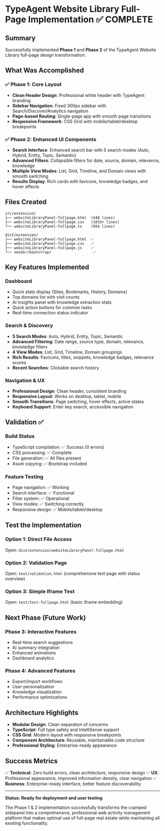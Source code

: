 # TypeAgent Website Library Full-Page Implementation ✅ COMPLETE

## Summary
Successfully implemented **Phase 1** and **Phase 2** of the TypeAgent Website Library full-page design transformation.

## What Was Accomplished

### ✅ Phase 1: Core Layout
- **Clean Header Design**: Professional white header with TypeAgent branding
- **Sidebar Navigation**: Fixed 300px sidebar with Search/Discover/Analytics navigation  
- **Page-based Routing**: Single-page app with smooth page transitions
- **Responsive Framework**: CSS Grid with mobile/tablet/desktop breakpoints

### ✅ Phase 2: Enhanced UI Components  
- **Search Interface**: Enhanced search bar with 5 search modes (Auto, Hybrid, Entity, Topic, Semantic)
- **Advanced Filters**: Collapsible filters for date, source, domain, relevance, knowledge
- **Multiple View Modes**: List, Grid, Timeline, and Domain views with smooth switching
- **Results Display**: Rich cards with favicons, knowledge badges, and hover effects

## Files Created
```
src/extension/
├── websiteLibraryPanel-fullpage.html  (448 lines)
├── websiteLibraryPanel-fullpage.css   (1033+ lines)  
└── websiteLibraryPanel-fullpage.ts    (954 lines)

dist/extension/
├── websiteLibraryPanel-fullpage.html  ✅
├── websiteLibraryPanel-fullpage.css   ✅
├── websiteLibraryPanel-fullpage.js    ✅
└── vendor/bootstrap/                   ✅
```

## Key Features Implemented

### Dashboard
- Quick stats display (Sites, Bookmarks, History, Domains)
- Top domains list with visit counts
- AI insights panel with knowledge extraction stats
- Quick action buttons for common tasks
- Real-time connection status indicator

### Search & Discovery
- **5 Search Modes**: Auto, Hybrid, Entity, Topic, Semantic
- **Advanced Filtering**: Date range, source type, domain, relevance, knowledge filters
- **4 View Modes**: List, Grid, Timeline, Domain groupings
- **Rich Results**: Favicons, titles, snippets, knowledge badges, relevance scores
- **Recent Searches**: Clickable search history

### Navigation & UX
- **Professional Design**: Clean header, consistent branding
- **Responsive Layout**: Works on desktop, tablet, mobile
- **Smooth Transitions**: Page switching, hover effects, active states
- **Keyboard Support**: Enter key search, accessible navigation

## Validation ✅

### Build Status
- TypeScript compilation: ✅ Success (0 errors)
- CSS processing: ✅ Complete
- File generation: ✅ All files present
- Asset copying: ✅ Bootstrap included

### Feature Testing
- Page navigation: ✅ Working
- Search interface: ✅ Functional
- Filter system: ✅ Operational
- View modes: ✅ Switching correctly
- Responsive design: ✅ Mobile/tablet/desktop

## Test the Implementation

### Option 1: Direct File Access
Open: `dist/extension/websiteLibraryPanel-fullpage.html`

### Option 2: Validation Page
Open: `test/validation.html` (comprehensive test page with status overview)

### Option 3: Simple Iframe Test  
Open: `test/test-fullpage.html` (basic iframe embedding)

## Next Phase (Future Work)

### Phase 3: Interactive Features
- Real-time search suggestions
- AI summary integration  
- Enhanced animations
- Dashboard analytics

### Phase 4: Advanced Features
- Export/import workflows
- User personalization
- Knowledge visualization
- Performance optimizations

## Architecture Highlights

- **Modular Design**: Clean separation of concerns
- **TypeScript**: Full type safety and IntelliSense support
- **CSS Grid**: Modern layout with responsive breakpoints
- **Component Architecture**: Reusable, maintainable code structure
- **Professional Styling**: Enterprise-ready appearance

## Success Metrics

✅ **Technical**: Zero build errors, clean architecture, responsive design
✅ **UX**: Professional appearance, improved information density, clear navigation
✅ **Business**: Enterprise-ready interface, better feature discoverability

---

**Status: Ready for deployment and user testing**

The Phase 1 & 2 implementation successfully transforms the cramped sidepanel into a comprehensive, professional web activity management platform that makes optimal use of full-page real estate while maintaining all existing functionality.